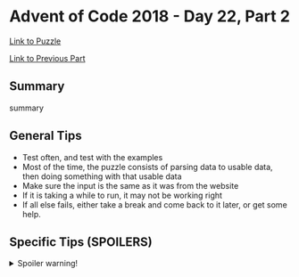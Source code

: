 # Advent of Code 2018 - Day 22, Part 2

[Link to Puzzle](https://adventofcode.com/2018/day/22#part2)

[Link to Previous Part](https://github.com/CodingAP/unofficial-aoc-syllabus/blob/main/years/2018/day22/part1.md)

## Summary
summary

## General Tips
- Test often, and test with the examples
- Most of the time, the puzzle consists of parsing data to usable data, then doing something with that usable data
- Make sure the input is the same as it was from the website
- If it is taking a while to run, it may not be working right
- If all else fails, either take a break and come back to it later, or get some help.

## Specific Tips (SPOILERS)
<details> <summary>Spoiler warning!</summary>

specific tips

</details>